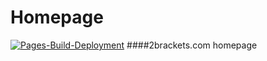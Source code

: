 # Homepage
[![Pages-Build-Deployment](https://github.com/2brackets/homepage/actions/workflows/pages/pages-build-deployment/badge.svg?branch=main)](https://github.com/2brackets/homepage/actions/workflows/pages/pages-build-deployment)
####2brackets.com homepage 
